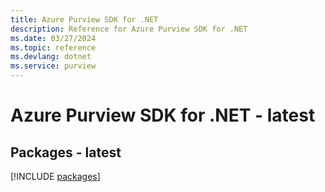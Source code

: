 ```yaml
---
title: Azure Purview SDK for .NET
description: Reference for Azure Purview SDK for .NET
ms.date: 03/27/2024
ms.topic: reference
ms.devlang: dotnet
ms.service: purview
---
```

# Azure Purview SDK for .NET - latest
## Packages - latest
[!INCLUDE [packages](purview-index.md)]